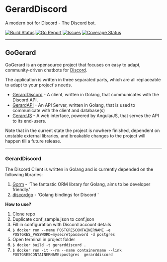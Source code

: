 # GerardDiscord
A modern bot for Discord - The Discord bot.

[![Build Status](https://travis-ci.org/GoGerard/GerardDiscord.svg)](https://travis-ci.org/GoGerard/GerardDiscord)
[![Go Report](http://goreportcard.com/badge/GoGerard/GerardDiscord)](http://goreportcard.com/report/GoGerard/GerardDiscord)
[![Issues](https://img.shields.io/github/issues/GoGerard/GerardDiscord.svg)](https://github.com/GoGerard/GerardDiscord/issues)
[![Coverage Status](https://coveralls.io/repos/GoGerard/GerardDiscord/badge.svg?branch=master&service=github)](https://coveralls.io/github/GoGerard/GerardDiscord?branch=master)

----------

## GoGerard
GoGerard is an opensource project that focuses on easy to adapt, community-driven chatbots for [Discord](https://discordapp.com/).

The application is written in three separated parts, which are all replaceable to adapt to your project's needs.

 - [GerardDiscord](https://github.com/GoGerard/GerardDiscord) - A client, written in Golang, that communicates with the Discord API.
 - [GerardAPI](https://github.com/GoGerard/GerardAPI) - An API Server, written in Golang, that is used to communicate with the client and database(s)
 - [GerardJS](https://github.com/GoGerard/GerardJS) - A web interface, powered by AngularJS, that serves the API to its end-users.

Note that in the current state the project is nowhere finished, dependent on unstable external libraries,  and breakable changes to the project will happen till a future release.

----------

### GerardDiscord ###

The Discord Client is written in Golang and is currently depended on the following libraries:

 1. [Gorm](https://github.com/jinzhu/gorm) - 'The fantastic ORM library for Golang, aims to be developer friendly.'
 2. [discordgo](https://github.com/bwmarrin/discordgo) - 'Golang bindings for Discord '


**How to use?**

 1. Clone repo
 2. Duplicate conf_sample.json to conf.json
 3. Fill in configuration with Discord account details
 4. `$ docker run --name POSTGRESCONTAINERNAME -e POSTGRES_PASSWORD=mysecretpassword -d postgres`
 5. Open terminal in project folder
 6. `$ docker build -t gerarddiscord .`
 7. `$ docker run -it --rm --name containername --link POSTGRESCONTAINERNAME:postgres  gerarddiscord`

